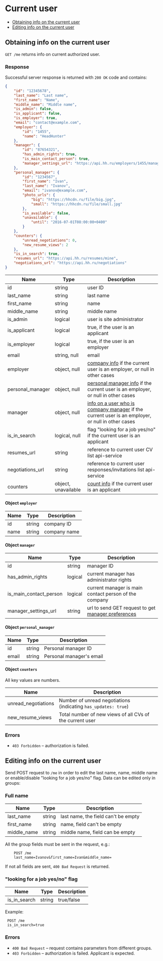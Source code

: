 # Current user

* [Obtaining info on the current user](#info)
* [Editing info on the current user](#edit)


<a name="info"></a>
## Obtaining info on the current user

`GET /me` returns info on current authorized user.

### Response

Successful server response is returned with `200 OK` code and contains:

```json
{
    "id": "12345678",
    "last_name": "Last name",
    "first_name": "Name",
    "middle_name": "Middle name",
    "is_admin": false,
    "is_applicant": false,
    "is_employer": true,
    "email": "contact@example.com",
    "employer": {
        "id": "1455",
        "name": "HeadHunter"
    },
    "manager": {
        "id": "87654321",
        "has_admin_rights": true,
        "is_main_contact_person": true,
        "manager_settings_url": "https://api.hh.ru/employers/1455/managers/87654321/settings"
    },
    "personal_manager": {
        "id": "1234567",
        "first_name": "Ivan",
        "last_name": "Ivanov",
        "email": "ivanov@example.com",
        "photo_urls": {
            "big": "https://hhcdn.ru/file/big.jpg",
            "small": "https://hhcdn.ru/file/small.jpg"
        },
        "is_available": false,
        "unavailable": {
            "until": "2016-07-01T08:00:00+0400"
        }
    },
    "counters": {
        "unread_negotiations": 0,
        "new_resume_views": 2
    },
    "is_in_search": true,
    "resumes_url": "https://api.hh.ru/resumes/mine",
    "negotiations_url": "https://api.hh.ru/negotiations"
}
```


 Name | Type | Description
 --- | --- | ---
 id | string | user ID
 last_name | string | last name
 first_name | string | name
 middle_name | string | middle name
 is_admin | logical | user is site administrator
 is_applicant | logical | true, if the user is an applicant
 is_employer | logical | true, if the user is an employer
 email | string, null | email
 employer | object, null | [company info](#employer-info) if the current user is an employer, or null in other cases
 personal_manager | object, null | [personal manager info](#personal-manager-info) if the current user is an employer, or null in other cases
 manager | object, null | [info on a user who is company manager](#manager-info) if the current user is an employer, or null in other cases
 is_in_search | logical, null | flag "looking for a job yes/no" if the current user is an applicant
 resumes_url | string | reference to current user CV list api-service
 negotiations_url | string | reference to current user responses/invitations list api-service
 counters | object, unavailable | [count info](#counters-info) if the current user is an applicant


<a name="employer-info"></a>
#### Object `employer`

Name | Type | Description
--- | --- | ------
 id | string | company ID
 name | string | company name


<a name="manager-info"></a>
#### Object `manager`

Name | Type | Description
--- | --- | ------
id | string | manager ID
has_admin_rights | logical | current manager has administrator rights
is_main_contact_person | logical | current manager is main contact person of the company
manager_settings_url | string | url to send GET request to get [manager preferences](manager_settings.md)


<a name="personal-manager-info"></a>
#### Object `personal_manager`

Name | Type | Description
--- | --- | ---
 id | string | Personal manager ID
 email | string | Personal manager's email


<a name="counters-info"></a>
#### Object `counters`

All key values are numbers.

Name | Description
--- | ---
unread_negotiations | Number of unread negotiations (indicating `has_updates: true`)
new_resume_views | Total number of new views of all CVs of the current user

### Errors

* `403 Forbidden` – authorization is failed.

<a name="edit"></a>
## Editing info on the current user

Send POST request to `/me` in order to edit the last name, name, middle name or
enable/disable "looking for a job yes/no"  flag. Data can be edited only in
groups:

### Full name

 Name | Type | Description
 --- | --- | ---
 last_name | string | last name, the field can't be empty
 first_name | string | name, field can't be empty
 middle_name | string | middle name, field can be empty

All the group fields must be sent in the request, e.g.:

```
    POST /me
    last_name=Ivanov&first_name=Ivan&middle_name=
```

If not all fields are sent, `400 Bad Request` is returned.


### "looking for a job yes/no" flag

 Name | Type | Description
 --- | --- | ---
 is_in_search | string | true/false

Example:

```
 POST /me
 is_in_search=true
```

### Errors

* `400 Bad Request` – request contains parameters from different groups.
* `403 Forbidden` – authorization is failed. Applicant is expected.
